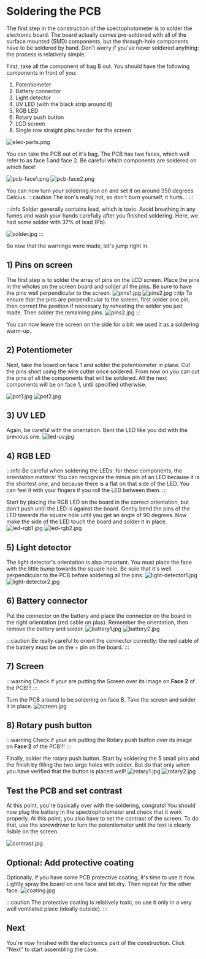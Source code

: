 # Soldering the PCB

The first step in the construction of the spectophotometer is to solder the electronic board. The board actually comes pre-soldered with all of the surface mounted (SMD) components, but the through-hole components have to be soldered by hand. Don't worry if you've never soldered anything: the process is relatively simple.

First, take all the component of bag B out. You should have the following components in front of you:

1. Potentiometer
2. Battery connector
3. Light detector
4. UV LED (with the black strip around it)
5. RGB LED
6. Rotary push button
7. LCD screen
8. Single row straight pins header for the screen

![elec-parts.png](elec-parts.png)

You can take the PCB out of it's bag. The PCB has two faces, which well refer to as face 1 and face 2. Be careful which components are soldered on which face!

![pcb-face1.png](pcb-face1.png)
![pcb-face2.png](pcb-face2.png)

You can now turn your soldering iron on and set it on around 350 degrees Celcius.
:::caution
The iron's really hot, so don't burn yourself, it hurts...
:::

:::info
Solder generally contains lead, which is toxic. Avoid breathing in any fumes and wash your hands carefully after you finished soldering.
Here, we had some solder with 37% of lead (Pb).

![solder.jpg](solder.JPG)
:::

So now that the warnings were made, let's jump right in.

## 1) Pins on screen

The first step is to solder the array of pins on the LCD screen. Place the pins in the wholes on the screen board and solder all the pins. Be sure to have the pins well perpendicular to the screen.
![pins1.jpg](pins1.JPG)
![pins2.jpg](pins3.JPG)
:::tip
To ensure that the pins are perpendicular to the screen, first solder one pin, then correct the position if necessary by reheating the solder you just made. Then solder the remaining pins.
![pins2.jpg](pins2.JPG)
:::

You can now leave the screen on the side for a bit: we used it as a soldering warm-up.

## 2) Potentiometer

Next, take the board on face 1 and solder the potentiometer in place. Cut the pins short using the wire cutter once soldered. From now on you can cut the pins of all the components that will be soldered. All the next components will be on face 1, until specified otherwise.

![pot1.jpg](pot1.JPG)
![pot2.jpg](pot2.JPG)

## 3) UV LED

Again, be careful with the orientation. Bent the LED like you did with the previous one.
![led-uv.jpg](led-uv.JPG)

## 4) RGB LED

:::info
Be careful when soldering the LEDs: for these components, the orientation matters! You can recognize the minus pin of an LED because it is the shortest one, and because there is a flat on that side of the LED. You can feel it with your fingers if you roll the LED between them.
:::

Start by placing the RGB LED on the board in the correct orientation, but don't push until the LED is against the board. Gently bend the pins of the LED towards the square hole until you get an angle of 90 degrees. Now make the side of the LED touch the board and solder it in place.
![led-rgb1.jpg](led-rgb1.JPG)
![led-rgb2.jpg](led-rgb2.JPG)

## 5) Light detector

The light detector's orientation is also important. You must place the face with the little bump towards the square hole. Be sure that it's well perpendicular to the PCB before soldering all the pins.
![light-detector1.jpg](light-detector1.JPG)
![light-detector2.jpg](light-detector2.JPG)

## 6) Battery connector

Put the connector on the battery and place the connector on the board in the right orientation (red cable on plus). Remember the orientation, then remove the battery and solder.
![battery1.jpg](battery1.JPG)
![battery2.jpg](battery2.JPG)

:::caution
Be really careful to orient the connector correctly: the red cable of the battery must be on the + pin on the board.
:::

## 7) Screen

:::warning
Check if your are putting the Screen over its image on **Face 2** of the PCB!!!
:::

Turn the PCB around to be soldering on face B. Take the screen and solder it in place.
![screen.jpg](screen.JPG)

## 8) Rotary push button

:::warning
Check if your are putting the Rotary push button over its image on **Face 2** of the PCB!!!
:::

Finally, solder the rotary push button. Start by soldering the 5 small pins and the finish by filling the two large holes with solder. But do that only when you have verified that the button is placed well!
![rotary1.jpg](rotary1.JPG)
![rotary2.jpg](rotary2.JPG)

## Test the PCB and set contrast

At this point, you're basically over with the soldering, congrats! You should now plug the battery in the spectrophotometer and check that it work properly. At this point, you also have to set the contrast of the screen. To do that, use the screwdriver to turn the potentiometer until the text is clearly lisible on the screen.

![contrast.jpg](contrast.JPG)

## Optional: Add protective coating

Optionally, if you have some PCB protective coating, it's time to use it now. Lightly spray the board on one face and let dry. Then repeat for the other face.
![coating.jpg](coating.JPG)

:::caution
The protective coating is relatively toxic, so use it only in a very well ventilated place (ideally outside).
:::

## Next

You're now finished with the electronics part of the construction. Click "Next" to start assembling the case.
